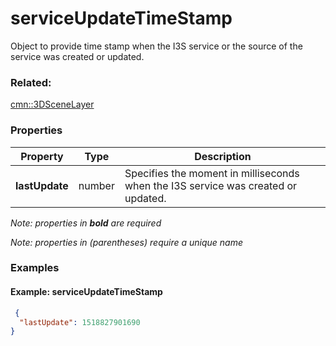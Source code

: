 # serviceUpdateTimeStamp

Object to provide time stamp when the I3S service or the source of the service was created or updated.

### Related:

[cmn::3DSceneLayer](3DSceneLayer.cmn.md)
### Properties

| Property | Type | Description |
| --- | --- | --- |
| **lastUpdate** | number | Specifies the moment in milliseconds when the I3S service was created or updated. |

*Note: properties in **bold** are required*

*Note: properties in (parentheses) require a unique name*

### Examples 

#### Example: serviceUpdateTimeStamp 

```json
 {
  "lastUpdate": 1518827901690
} 
```

